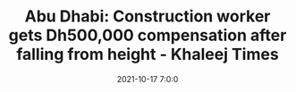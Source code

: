 ---
"title": "Abu Dhabi: Construction worker gets Dh500,000 compensation after falling from height - Khaleej Times"
"date": "2021-10-17 7:0:0"
"feed_name": "GOOGLENEWSCONSTRUCTION"
"feed_website": "https://news.google.com/search?q=construction%2Bincident&hl=en-US&gl=US&ceid=US:en"
"feed_rss": "https://news.google.com/rss/search?q=construction%2Bincident&hl=en-US&gl=US&ceid=US:en"
"link": "https://www.khaleejtimes.com/uae/abu-dhabi-construction-worker-gets-dh500000-compensation-after-falling-from-height"
"source": "{'href': 'https://www.khaleejtimes.com', 'title': 'Khaleej Times'}"
"file": "_posts/2021-1-1-6909ba12bbf7e09c0dc7566dba6acaa7b9a6b68d.md"
"accident": "0"
"drilling": "0"
"dead": "0"
"injured": "0"
"arrested": "0"
"place": "unknown place"
"where": "unknown site"
"causes": "unknown"
"place_uri": "unknown place"
---